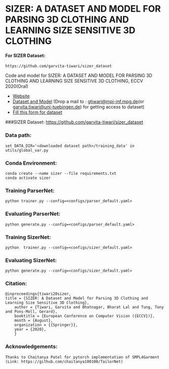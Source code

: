 # SIZER: A DATASET AND MODEL FOR PARSING 3D CLOTHING AND LEARNING SIZE SENSITIVE 3D CLOTHING


#### For SIZER Dataset: 
    https://github.com/garvita-tiwari/sizer_dataset
    
    
Code and model for SIZER: A DATASET AND MODEL FOR PARSING 3D CLOTHING AND LEARNING SIZE SENSITIVE 3D CLOTHING, ECCV 2020(Oral)

  - [Website](https://virtualhumans.mpi-inf.mpg.de/sizer/) 
  - [Dataset and Model](https://nextcloud.mpi-klsb.mpg.de/index.php/s/nx6wK6BJFZCTF8C)
    (Drop a mail to : gtiwari@mpi-inf.mpg.de(or garvita.tiwari@uni-tuebingen.de) for getting access to dataset)
  - [Fill this form for dataset](https://docs.google.com/forms/d/e/1FAIpQLSddBep3Eif1gI-6IhaZybBDoR-_H_QW1NST0JV5vviauvPNTA/viewform?usp=sf_link) 
  

###SIZER Dataset:
    https://github.com/garvita-tiwari/sizer_dataset

### Data path:
    set DATA_DIR='<downloaded dataset path>/training_data' in utils/global_var.py 

### Conda Environment:
    conda create --name sizer --file requirements.txt
    conda activate sizer


### Training ParserNet:
    python trainer.py --config=<configs/parser_default.yaml>

### Evaluating ParserNet:
    python generate.py --config=<configs/parser_default.yaml>

### Training SizerNet:
    python  trainer.py --config=<configs/sizer_default.yaml>

### Evaluating SizerNet:
    python generate.py --config=<configs/sizer_default.yaml>


### Citation:
    @inproceedings{tiwari20sizer,
    title = {SIZER: A Dataset and Model for Parsing 3D Clothing and Learning Size Sensitive 3D Clothing},
        author = {Tiwari, Garvita and Bhatnagar, Bharat Lal and Tung, Tony and Pons-Moll, Gerard},
        booktitle = {European Conference on Computer Vision ({ECCV})},
        month = {August},
        organization = {{Springer}},
        year = {2020},
        }
        
### Acknowledgements:
    Thanks to Chaitanya Patel for pytorch implementation of SMPL4Garment (Link: https://github.com/chaitanya100100/TailorNet)
